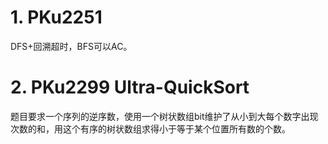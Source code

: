# 1. PKu2251

DFS+回溯超时，BFS可以AC。

# 2. PKu2299 Ultra-QuickSort

题目要求一个序列的逆序数，使用一个树状数组bit维护了从小到大每个数字出现次数的和，用这个有序的树状数组求得小于等于某个位置所有数的个数。